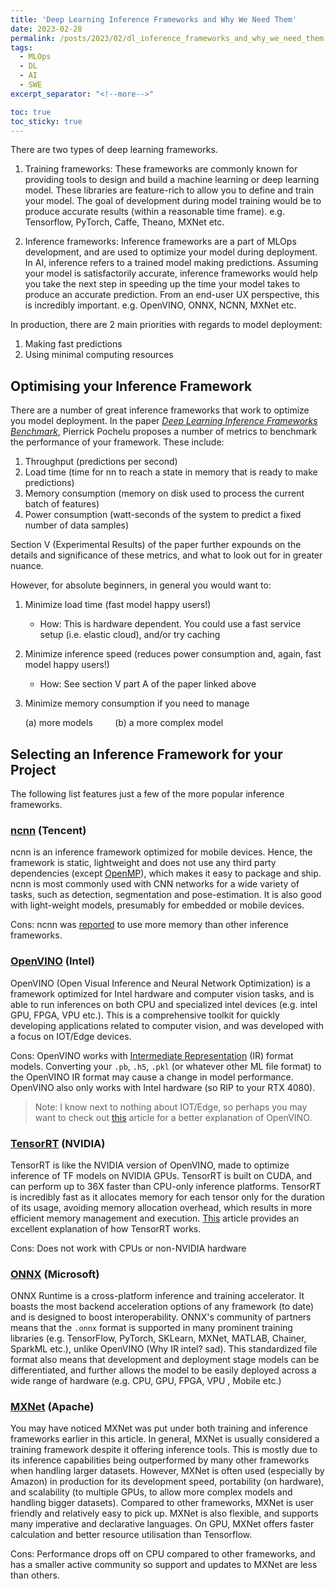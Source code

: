 ```yaml
---
title: 'Deep Learning Inference Frameworks and Why We Need Them'
date: 2023-02-28
permalink: /posts/2023/02/dl_inference_frameworks_and_why_we_need_them
tags:
  - MLOps
  - DL
  - AI
  - SWE
excerpt_separator: "<!--more-->"

toc: true
toc_sticky: true
---
```


There are two types of deep learning frameworks.
<!--more-->
1. Training frameworks: 
	These frameworks are commonly known for providing tools to design and build a machine learning or deep learning model. These libraries are feature-rich to allow you to define and train your model. The goal of development during model training would be to produce accurate results (within a reasonable time frame).
	e.g. Tensorflow, PyTorch, Caffe, Theano, MXNet etc.
	
2. Inference frameworks:
	Inference frameworks are a part of MLOps development, and are used to optimize your model during deployment. In AI, inference refers to a trained model making predictions. Assuming your model is satisfactorily accurate, inference frameworks would help you take the next step in speeding up the time your model takes to produce an accurate prediction. From an end-user UX perspective, this is incredibly important. 
	e.g. OpenVINO, ONNX, NCNN, MXNet etc.
	
In production, there are 2 main priorities with regards to model deployment:
1. Making fast predictions
2. Using minimal computing resources


## Optimising your Inference Framework

There are a number of great inference frameworks that work to optimize you model deployment. In the paper [_Deep Learning Inference Frameworks Benchmark_](https://arxiv.org/abs/2210.04323), Pierrick Pochelu proposes a number of metrics to benchmark the performance of your framework. These include:
1. Throughput (predictions per second)
2. Load time (time for nn to reach a state in memory that is ready to make predictions)
3. Memory consumption (memory on disk used to process the current batch of features)
4. Power consumption (watt-seconds of the system to predict a fixed number of data samples)

Section V (Experimental Results) of the paper further expounds on the details and significance of these metrics, and what to look out for in greater nuance. 

However, for absolute beginners, in general you would want to:
1. Minimize load time (fast model happy users!)
	- How: This is hardware dependent. You could use a fast service setup (i.e. elastic cloud), and/or try caching
2. Minimize inference speed (reduces power consumption and, again, fast model happy users!)
	- How: See section V part A of the paper linked above
3. Minimize memory consumption if you need to manage 

	(a) more models &nbsp;&nbsp;&nbsp;&nbsp;&nbsp;&nbsp;&nbsp;&nbsp;(b) a more complex model


## Selecting an Inference Framework for your Project
The following list features just a few of the more popular inference frameworks.

### [ncnn](https://github.com/Tencent/ncnn) (Tencent)

ncnn is an inference framework optimized for mobile devices. Hence, the framework is static, lightweight and does not use any third party dependencies (except [OpenMP](https://www.openmp.org)), which makes it easy to package and ship. ncnn is most commonly used with CNN networks for a wide variety of tasks, such as detection, segmentation and pose-estimation. It is also good with light-weight models, presumably for embedded or mobile devices.

Cons: ncnn was [reported](https://github.com/Tencent/ncnn/issues/2750) to use more memory than other inference frameworks.

### [OpenVINO](https://docs.openvino.ai/) (Intel)

OpenVINO (Open Visual Inference and Neural Network Optimization) is a framework optimized for Intel hardware and computer vision tasks, and is able to run inferences on both CPU and specialized intel devices (e.g. intel GPU, FPGA, VPU etc.). This is a comprehensive toolkit for quickly developing applications related to computer vision, and was developed with a focus on IOT/Edge devices. 

Cons: OpenVINO works with [Intermediate Representation](https://docs.openvino.ai/2021.4/openvino_docs_MO_DG_prepare_model_convert_model_Converting_Model.html) (IR) format models. Converting your `.pb`, `.h5`, `.pkl` (or whatever other ML file format) to the OpenVINO IR format may cause a change in model performance. OpenVINO also only works with Intel hardware (so RIP to your RTX 4080).

> Note: I know next to nothing about IOT/Edge, so perhaps you may want to check out [this](https://towardsdatascience.com/a-quick-intro-to-intels-openvino-toolkit-for-faster-deep-learning-inference-d695c022c1ce) article for a better explanation of OpenVINO.


### [TensorRT](https://developer.nvidia.com/tensorrt) (NVIDIA)

TensorRT is like the NVIDIA version of OpenVINO, made to optimize inference of TF models on NVIDIA GPUs. TensorRT is built on CUDA, and can perform up to 36X faster than CPU-only inference platforms. TensorRT is incredibly fast as it allocates memory for each tensor only for the duration of its usage, avoiding memory allocation overhead, which results in more efficient memory management and execution. [This](https://medium.com/@abhaychaturvedi_72055/understanding-nvidias-tensorrt-for-deep-learning-model-optimization-dad3eb6b26d9) article provides an excellent explanation of how TensorRT works.

Cons: Does not work with CPUs or non-NVIDIA hardware


### [ONNX](https://onnx.ai) (Microsoft)

ONNX Runtime is a cross-platform inference and training accelerator. It boasts the most backend acceleration options of any framework (to date) and is designed to boost interoperability. ONNX's community of partners means that the `.onnx` format is supported in many prominent training libraries (e.g. TensorFlow, PyTorch, SKLearn, MXNet, MATLAB, Chainer, SparkML etc.), unlike OpenVINO (Why IR intel? sad). This standardized file format also means that development and deployment stage models can be differentiated, and further allows the model to be easily deployed across a wide range of hardware (e.g. CPU, GPU, FPGA, VPU , Mobile etc.)


### [MXNet](https://mxnet.apache.org/versions/1.7/api/python/docs/tutorials/deploy/inference/index.html) (Apache)

You may have noticed MXNet was put under both training and inference frameworks earlier in this article. In general, MXNet is usually considered a training framework despite it offering inference tools. This is mostly due to its inference capabilities being outperformed by many other frameworks when handling larger datasets. However, MXNet is often used (especially by Amazon) in production for its development speed, portability (on hardware), and scalability (to multiple GPUs, to allow more complex models and handling bigger datasets). Compared to other frameworks, MXNet is user friendly and relatively easy to pick up. MXNet is also flexible, and supports many imperative and declarative languages. On GPU, MXNet offers faster calculation and better resource utilisation than Tensorflow.

Cons: Performance drops off on CPU compared to other frameworks, and has a smaller active community so support and updates to MXNet are less than others.